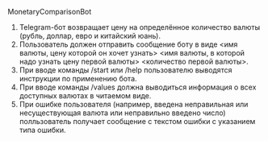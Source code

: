 MonetaryComparisonBot

1. Telegram-бот возвращает цену на определённое количество валюты (рубль, доллар, евро и китайский юань).
2. Пользователь должен отправить сообщение боту в виде <имя валюты, цену которой он хочет узнать> <имя валюты, в которой надо узнать цену первой валюты> <количество первой валюты>.
3. При вводе команды /start или /help пользователю выводятся инструкции по применению бота.
4. При вводе команды /values должна выводиться информация о всех доступных валютах в читаемом виде.
5. При ошибке пользователя (например, введена неправильная или несуществующая валюта или неправильно введено число) полльзователь получает сообщение с текстом  ошибки с указанием типа ошибки.
